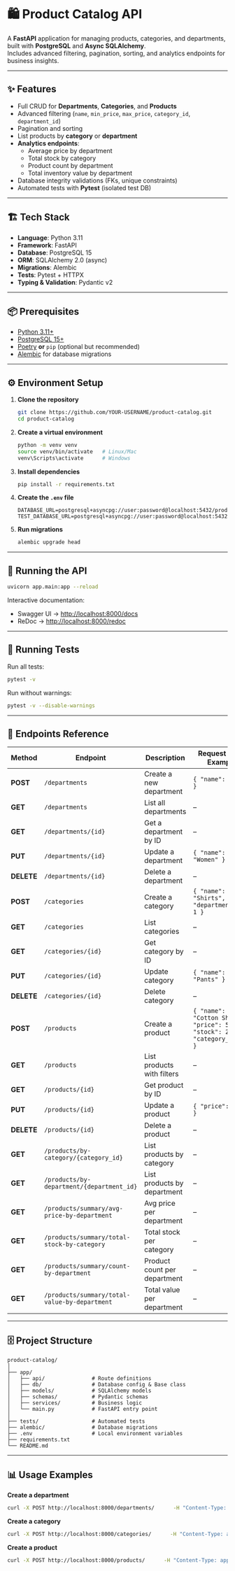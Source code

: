 # 🛍️ Product Catalog API

A **FastAPI** application for managing products, categories, and departments, built with **PostgreSQL** and **Async SQLAlchemy**.  
Includes advanced filtering, pagination, sorting, and analytics endpoints for business insights.

---

## ✨ Features

- Full CRUD for **Departments**, **Categories**, and **Products**
- Advanced filtering (`name`, `min_price`, `max_price`, `category_id`, `department_id`)
- Pagination and sorting
- List products by **category** or **department**
- **Analytics endpoints**:
  - Average price by department
  - Total stock by category
  - Product count by department
  - Total inventory value by department
- Database integrity validations (FKs, unique constraints)
- Automated tests with **Pytest** (isolated test DB)

---

## 🏗 Tech Stack

- **Language**: Python 3.11
- **Framework**: FastAPI
- **Database**: PostgreSQL 15
- **ORM**: SQLAlchemy 2.0 (async)
- **Migrations**: Alembic
- **Tests**: Pytest + HTTPX
- **Typing & Validation**: Pydantic v2

---

## 📦 Prerequisites

- [Python 3.11+](https://www.python.org/downloads/)
- [PostgreSQL 15+](https://www.postgresql.org/download/)
- [Poetry](https://python-poetry.org/) **or** `pip` (optional but recommended)
- [Alembic](https://alembic.sqlalchemy.org/) for database migrations

---

## ⚙️ Environment Setup

1. **Clone the repository**

   ```bash
   git clone https://github.com/YOUR-USERNAME/product-catalog.git
   cd product-catalog
   ```

2. **Create a virtual environment**

   ```bash
   python -m venv venv
   source venv/bin/activate   # Linux/Mac
   venv\Scripts\activate      # Windows
   ```

3. **Install dependencies**

   ```bash
   pip install -r requirements.txt
   ```

4. **Create the `.env` file**

   ```env
   DATABASE_URL=postgresql+asyncpg://user:password@localhost:5432/product_catalog
   TEST_DATABASE_URL=postgresql+asyncpg://user:password@localhost:5432/product_catalog_test
   ```

5. **Run migrations**
   ```bash
   alembic upgrade head
   ```

---

## 🚀 Running the API

```bash
uvicorn app.main:app --reload
```

Interactive documentation:

- Swagger UI → [http://localhost:8000/docs](http://localhost:8000/docs)
- ReDoc → [http://localhost:8000/redoc](http://localhost:8000/redoc)

---

## 🧪 Running Tests

Run all tests:

```bash
pytest -v
```

Run without warnings:

```bash
pytest -v --disable-warnings
```

---

## 📌 Endpoints Reference

| Method     | Endpoint                                      | Description                  | Request Body Example                                                       | Response Example                                                                    |
| ---------- | --------------------------------------------- | ---------------------------- | -------------------------------------------------------------------------- | ----------------------------------------------------------------------------------- |
| **POST**   | `/departments`                                | Create a new department      | `{ "name": "Men" }`                                                        | `{ "id": 1, "name": "Men" }`                                                        |
| **GET**    | `/departments`                                | List all departments         | –                                                                          | `[{"id": 1, "name": "Men"}]`                                                        |
| **GET**    | `/departments/{id}`                           | Get a department by ID       | –                                                                          | `{ "id": 1, "name": "Men" }`                                                        |
| **PUT**    | `/departments/{id}`                           | Update a department          | `{ "name": "Women" }`                                                      | `{ "id": 1, "name": "Women" }`                                                      |
| **DELETE** | `/departments/{id}`                           | Delete a department          | –                                                                          | _204 No Content_                                                                    |
| **POST**   | `/categories`                                 | Create a category            | `{ "name": "Shirts", "department_id": 1 }`                                 | `{ "id": 1, "name": "Shirts", "department_id": 1 }`                                 |
| **GET**    | `/categories`                                 | List categories              | –                                                                          | `[{"id": 1, "name": "Shirts", "department_id": 1}]`                                 |
| **GET**    | `/categories/{id}`                            | Get category by ID           | –                                                                          | `{ "id": 1, "name": "Shirts", "department_id": 1 }`                                 |
| **PUT**    | `/categories/{id}`                            | Update category              | `{ "name": "Pants" }`                                                      | `{ "id": 1, "name": "Pants", "department_id": 1 }`                                  |
| **DELETE** | `/categories/{id}`                            | Delete category              | –                                                                          | _204 No Content_                                                                    |
| **POST**   | `/products`                                   | Create a product             | `{ "name": "Cotton Shirt", "price": 59.9, "stock": 20, "category_id": 1 }` | `{ "id": 1, "name": "Cotton Shirt", "price": 59.9, "stock": 20, "category_id": 1 }` |
| **GET**    | `/products`                                   | List products with filters   | –                                                                          | `[{"id": 1, "name": "Cotton Shirt", "price": 59.9, "stock": 20}]`                   |
| **GET**    | `/products/{id}`                              | Get product by ID            | –                                                                          | `{ "id": 1, "name": "Cotton Shirt", "price": 59.9, "stock": 20 }`                   |
| **PUT**    | `/products/{id}`                              | Update a product             | `{ "price": 49.9 }`                                                        | `{ "id": 1, "name": "Cotton Shirt", "price": 49.9, "stock": 20 }`                   |
| **DELETE** | `/products/{id}`                              | Delete a product             | –                                                                          | _204 No Content_                                                                    |
| **GET**    | `/products/by-category/{category_id}`         | List products by category    | –                                                                          | `[{"id": 1, "name": "Cotton Shirt"}]`                                               |
| **GET**    | `/products/by-department/{department_id}`     | List products by department  | –                                                                          | `[{"id": 1, "name": "Cotton Shirt"}]`                                               |
| **GET**    | `/products/summary/avg-price-by-department`   | Avg price per department     | –                                                                          | `[{"department_id":1,"department_name":"Men","avg_price":104.95}]`                  |
| **GET**    | `/products/summary/total-stock-by-category`   | Total stock per category     | –                                                                          | `[{"category_id":1,"category_name":"Shirts","total_stock":85}]`                     |
| **GET**    | `/products/summary/count-by-department`       | Product count per department | –                                                                          | `[{"department_id":1,"product_count":10}]`                                          |
| **GET**    | `/products/summary/total-value-by-department` | Total value per department   | –                                                                          | `[{"department_id":1,"total_value":11234.10}]`                                      |

---

## 🗄 Project Structure

```
product-catalog/
│
├── app/
│   ├── api/               # Route definitions
│   ├── db/                # Database config & Base class
│   ├── models/            # SQLAlchemy models
│   ├── schemas/           # Pydantic schemas
│   ├── services/          # Business logic
│   └── main.py            # FastAPI entry point
│
├── tests/                 # Automated tests
├── alembic/               # Database migrations
├── .env                   # Local environment variables
├── requirements.txt
└── README.md
```

---

## 📊 Usage Examples

**Create a department**

```bash
curl -X POST http://localhost:8000/departments/      -H "Content-Type: application/json"      -d '{"name": "Men"}'
```

**Create a category**

```bash
curl -X POST http://localhost:8000/categories/      -H "Content-Type: application/json"      -d '{"name": "Shirts", "department_id": 1}'
```

**Create a product**

```bash
curl -X POST http://localhost:8000/products/      -H "Content-Type: application/json"      -d '{"name": "Cotton Shirt", "price": 59.9, "stock": 20, "category_id": 1}'
```
